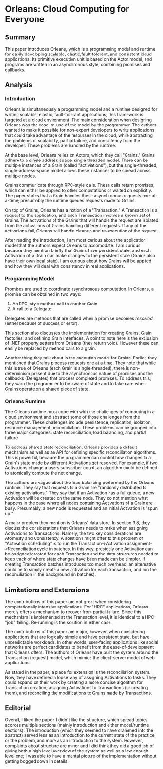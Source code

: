 # Orleans: Cloud Computing for Everyone

## Summary

This paper introduces Orleans, which is a programming model and runtime for easily developing scalable, elastic,fault-tolerant, and consistent cloud applications. Its primitive execution unit is based on the Actor model, and programs are written in an asynchronous style, combining promises and callbacks.

## Analysis

### Introduction

Orleans is simultaneously a programming model and a runtime designed for writing scalable, elastic, fault-tolerant applications; this framework is targeted at a cloud environment. The main consideration when designing Orleans was the ease-of-use of the model by the programmer. The authors wanted to make it possible for non-expert developers to write applications that could take advantage of the resourses in the cloud, while abstracting the problems of scalability, partial failure, and consistency from the developer. These problems are handled by the runtime.

At the base level, Orleans relies on Actors, which they call "Grains." Grains adhere to a single address space, single threaded model. There can be multiple instances of a Grain (called "activiations"), but the single-threaded, single-address-space model allows these instances to be spread across multiple nodes.

Grains communicate through RPC-style calls. These calls return promises, which can either be applied to other computations or waited on explicitly. The paper states that a Grain handles these asynchronous requests one-at-a-time; presumably the runtime queues requests made to Grains.

On top of Grains, Orleans has a notion of a "Transaction." A Transaction is a request to the application, and each Transaction involves a known set of Grains. The activations of the Grains that will handle the request are isolated from the activations of Grains handling different requests. If any of the activations fail, Orleans will handle cleanup and re-execution of the request.

After reading the introduction, I am most curious about the application model that the authors expect Orleans to accomodate. I am curious because they mention briefly that Grains have persistent state, and each Activation of a Grain can make changes to the persistent state (Grains also have their own local state). I am curious about how Grains will be applied and how they will deal with consistency in real applications.

### Programming Model

Promises are used to coordinate asynchronous computation. In Orleans, a promise can be obtained in two ways:

1. An RPC-style method call to another Grain
2. A call to a Delegate

Delegates are methods that are called when a promise becomes *resolved* (either because of success or error).

This section also discusses the implementation for creating Grains, Grain factories, and defining Grain interfaces. A point to note here is the exclusion of .NET property setters from Orleans (they return void). However these can easily be replaced by method calls to a grain.

Another thing they talk about is the execution model for Grains. Earlier, they mentioned that Grains process requests one at a time. They note that while this is true of Orleans (each Grain is single-threaded), there is non-determinism present due to the asynchronous nature of promises and the callbacks (Delegates) that process completed promises. To address this, they warn the programmer to be aware of state and to take care when Grains operate on a shared piece of state.

### Orleans Runtime

The Orleans runtime must cope with with the challenges of computing in a cloud environment and abstract some of those challenges from the programmer. These challenges include persistence, replication, isolation, resource management, reconciliation. These problems can be grouped into three major categories: state reconciliation, load balancing, and partial failure.

To address shared state reconciliation, Orleans provides a default mechanism as well as an API for defining specific reconciliation algorithms. This is powerful, because the programmer can control how changes to a Grain's state made by different Activations get resolved. For example, if two Activations change a users subscriber count, an algorithm could be defined to atomically compute the net change.

The authors are vague about the load balancing performed by the Orleans runtime. They say that requests to a Grain are "randomly distributed to existing activiations." They say that if an Activation has a full queue, a new Activation will be created on the same node. They do not mention what happens in the case where all nodes containing Activations of a Grain are busy. Presumably, a new node is requested and an initial Activation is "spun up."

A major problem they mention is Orleans' data store. In section 3.8, they discuss the considerations that Orleans needs to make when assigning Activations to Transactions. Namely, the two key considerations are Atomicity and Consistency. A solution I might offer to this problem of "Activation scheduling" is to run the Transaction->Activation assignment->Reconciliation cycle in batches. In this way, presicely one Activation can be assigned/created for each Transaction and the data structures needed to keep track of where state changes have been made can be simpler. If creating Transaction batches introduces too much overhead, an alternative could be to simply create a new activation for each transaction, and run the reconciliation in the background (in batches).

## Limitations and Extensions

The contributions of this paper are not great when considering computationally intensive applications. For "HPC" applications, Orleans merely offers a mechanism to recover from partial failure. Since this mechanism is implemented at the Transaction level, it is identical to a HPC "job" failing. Re-running is the solution in either case. 

The contributions of this paper are major, however, when considering applications that are logically simple and have persistent state, but have unpredictable workloads. In other words, user-facing applications like social networks are perfect candidates to benefit from the ease-of-development that Orleans offers. The authors of Orleans have built the system around the Transaction (request) model, which mimics the client-server model of web applications.

As stated in the paper, a place for extension is the reconciliation system. Now, they have defined a loose way of assigning Activations to tasks. They could expand on their work by creating a more concise algorithm for Transaction creation, assigning Activations to Transactions (or creating them), and reconciling the modifications to Grains made by Transactions.

## Editorial

Overall, I liked the paper. I didn't like the structure, which spread topics accross multiple sections (mainly introduction and either model/runtime sections). The introduction (which they seemed to have crammed into the abstract) served less as an introduction to the current state of the practice or the problem, and more as an introduction to the system. However, complaints about structure are minor and I did think they did a good job of giving both a high level overview of the system as well as a low enough level one; I was able to have a mental picture of the implementation without getting bogged down in details.
